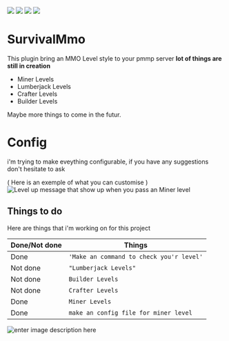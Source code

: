 [![](https://poggit.pmmp.io/shield.state/SurvivalMmo)](https://poggit.pmmp.io/p/SurvivalMmo)
<a href="https://poggit.pmmp.io/p/SurvivalMmo"><img src="https://poggit.pmmp.io/shield.state/SurvivalMmo"></a>
[![](https://poggit.pmmp.io/shield.api/SurvivalMmo)](https://poggit.pmmp.io/p/SurvivalMmo)
<a href="https://poggit.pmmp.io/p/SurvivalMmo"><img src="https://poggit.pmmp.io/shield.api/SurvivalMmo"></a>
# SurvivalMmo

This plugin bring an MMO Level style to your pmmp server
**lot of things are still in creation**

- Miner Levels
- Lumberjack Levels
- Crafter Levels
- Builder Levels

Maybe more things to come in the futur.


# Config

i'm trying to make eveything configurable, if you have any suggestions don't hesitate to ask

( Here is an exemple of what you can customise )![Level up message that show up when you pass an Miner level](https://cdn.discordapp.com/attachments/570975788631851018/571104477696884758/unknown.png)


## Things to do

Here are things that i'm working on for this project


|         Done/Not done       |     Things       |
|----------------|-------------------------------|
|Done |`'Make an command to check you'r level'`            |
|Not done          |`"Lumberjack Levels"`            |
|Not done          |`Builder Levels`|
|Not done          |`Crafter Levels`|
|Done          |`Miner Levels`|
|Done          |`make an config file for miner level`|

![enter image description here](https://cdn.discordapp.com/attachments/570975788631851018/571114540259999755/Level.gif)
